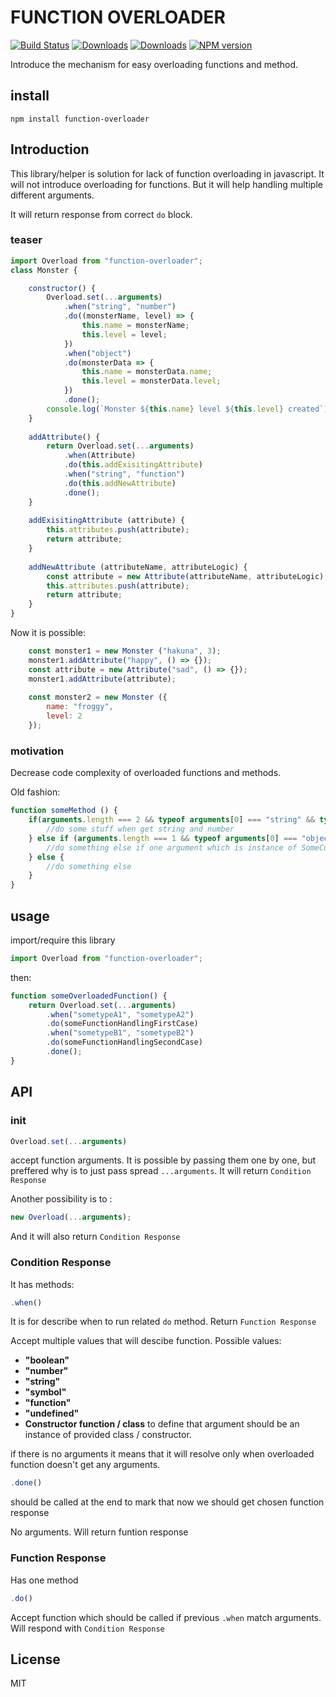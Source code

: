 # FUNCTION OVERLOADER
[![Build Status](https://travis-ci.org/uhlryk/function-overloader.svg)](https://travis-ci.org/uhlryk/function-overloader)
[![Downloads](https://img.shields.io/npm/dt/function-overloader.svg)](https://www.npmjs.com/package/function-overloader)
[![Downloads](https://img.shields.io/npm/dm/function-overloader.svg)](https://www.npmjs.com/package/function-overloader)
[![NPM version](https://img.shields.io/npm/v/function-overloader.svg)](https://www.npmjs.com/package/function-overloader)

Introduce the mechanism for easy overloading functions and method.

## install

```
npm install function-overloader
```

## Introduction

This library/helper is solution for lack of function overloading in javascript. It will not introduce overloading for functions. But it will help handling multiple different arguments.

It will return response from correct `do` block.

### teaser

```javascript
import Overload from "function-overloader";
class Monster {

    constructor() {
        Overload.set(...arguments)
            .when("string", "number")
            .do((monsterName, level) => {
                this.name = monsterName;
                this.level = level;
            })
            .when("object")
            .do(monsterData => {
                this.name = monsterData.name;
                this.level = monsterData.level;
            })
            .done();
        console.log(`Monster ${this.name} level ${this.level} created`);
    }
    
    addAttribute() {
        return Overload.set(...arguments)
            .when(Attribute)
            .do(this.addExisitingAttribute)
            .when("string", "function")
            .do(this.addNewAttribute)
            .done();
    }
    
    addExisitingAttribute (attribute) {
        this.attributes.push(attribute);
        return attribute;
    }
    
    addNewAttribute (attributeName, attributeLogic) {
        const attribute = new Attribute(attributeName, attributeLogic);
        this.attributes.push(attribute);
        return attribute;
    }
}

```

Now it is possible:

```javascript
    const monster1 = new Monster ("hakuna", 3);
    monster1.addAttribute("happy", () => {});
    const attribute = new Attribute("sad", () => {});
    monster1.addAttribute(attribute);
    
    const monster2 = new Monster ({
        name: "froggy",
        level: 2
    });
```

### motivation

Decrease code complexity of overloaded functions and methods.

Old fashion:

```javascript
function someMethod () {
    if(arguments.length === 2 && typeof arguments[0] === "string" && typeof arguments[1] === "number") {
        //do some stuff when get string and number
    } else if (arguments.length === 1 && typeof arguments[0] === "object" && arguments[0] instanceof SomeCustomConstructor) {
        //do something else if one argument which is instance of SomeCustomConstructor
    } else {
        //do something else
    }
}

```

## usage

import/require this library

```javascript
import Overload from "function-overloader";
```

then:
 
```javascript
function someOverloadedFunction() {
    return Overload.set(...arguments)
        .when("sometypeA1", "sometypeA2")
        .do(someFunctionHandlingFirstCase)
        .when("sometypeB1", "sometypeB2")
        .do(someFunctionHandlingSecondCase)  
        .done();
}
```

## API

### init
```javascript
Overload.set(...arguments)
```
accept function arguments. It is possible by passing them one by one, but preffered why is to just pass spread `...arguments`.
It will return `Condition Response`

Another possibility is to :
```javascript
new Overload(...arguments);
```
And it will also return `Condition Response`

### Condition Response

It has methods:

```javascript
.when()
```

It is for describe when to run related `do` method.
Return `Function Response`

Accept multiple values that will descibe function.
Possible values:

 * **"boolean"** 
 * **"number"**
 * **"string"**
 * **"symbol"**
 * **"function"**
 * **"undefined"**
 * **Constructor function / class** to define that argument should be an instance of provided class / constructor.
 
 
if there is no arguments it means that it will resolve only when overloaded function doesn't get any arguments.  
```javascript
.done()
```
should be called at the end to mark that now we should get chosen function response
 
No arguments. Will return funtion response

### Function Response

Has one method 
```javascript
.do()
```

Accept function which should be called if previous `.when` match arguments.
Will respond with `Condition Response`

## License

MIT

